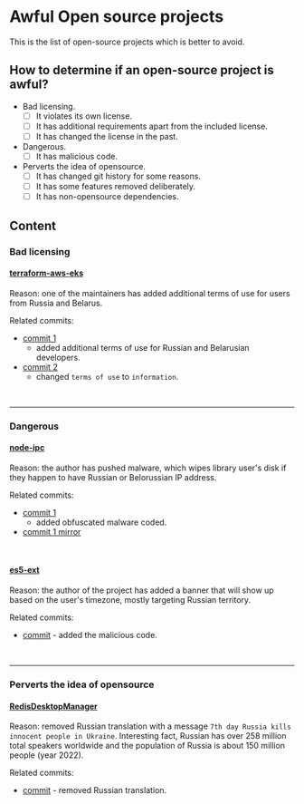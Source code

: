 # Awful Open source projects

This is the list of open-source projects which is better to avoid.

## How to determine if an open-source project is awful?

- Bad licensing.
  - [ ] It violates its own license.
  - [ ] It has additional requirements apart from the included license.
  - [ ] It has changed the license in the past.

- Dangerous.
  - [ ] It has malicious code.

- Perverts the idea of opensource.
  - [ ] It has changed git history for some reasons.
  - [ ] It has some features removed deliberately.
  - [ ] It has non-opensource dependencies.

## Content

### Bad licensing

#### [terraform-aws-eks](https://github.com/terraform-aws-modules/terraform-aws-eks)

Reason: one of the maintainers has added additional terms of use for users from Russia and Belarus.

Related commits:

- [commit 1](https://github.com/terraform-aws-modules/terraform-aws-eks/commit/fad350d5bf36a7e39aa3840926b4c9968e9f594c)
  - added additional terms of use for Russian and Belarusian developers.
- [commit 2](https://github.com/terraform-aws-modules/terraform-aws-eks/commit/f5511e4df1f06954229f48df1cf87f9ebc8da26a)
  - changed `terms of use` to `information`.

<br/>

---

### Dangerous

#### [node-ipc](https://github.com/RIAEvangelist/node-ipc)

Reason: the author has pushed malware, which wipes library user's disk if they happen to have Russian or Belorussian IP
address.

Related commits:

- [commit 1](https://github.com/RIAEvangelist/node-ipc/blob/847047cf7f81ab08352038b2204f0e7633449580/dao/ssl-geospec.js)
  - added obfuscated malware coded.
- [commit 1 mirror](https://github.com/awful-lists-archives/node-ipc/blob/847047cf7f81ab08352038b2204f0e7633449580/dao/ssl-geospec.js)

<br/>

#### [es5-ext](https://github.com/medikoo/es5-ext)

Reason: the author of the project has added a banner that will show up based on the user's timezone, mostly targeting
Russian territory.

Related commits:

- [commit](https://github.com/medikoo/es5-ext/commit/28de285ed433b45113f01e4ce7c74e9a356b2af2) - added the malicious
  code.

<br/>

---

### Perverts the idea of opensource

#### [RedisDesktopManager](https://github.com/uglide/RedisDesktopManager)

Reason: removed Russian translation with a message `7th day Russia kills innocent people in Ukraine`. Interesting fact,
Russian has over 258 million total speakers worldwide and the population of Russia is about 150 million people (year 2022).

Related commits:
- [commit](https://github.com/uglide/RedisDesktopManager/commit/8b2b357d9d233100f84a69f81ed22b8caa04fa22) - removed Russian translation.  


